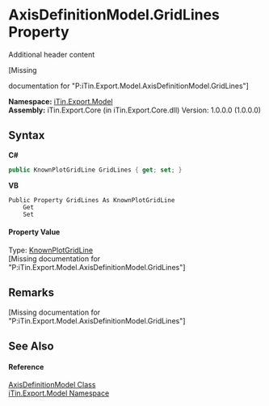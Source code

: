 # AxisDefinitionModel.GridLines Property 
Additional header content 

\[Missing <summary> documentation for "P:iTin.Export.Model.AxisDefinitionModel.GridLines"\]

**Namespace:**&nbsp;<a href="ef57ffcc-e95e-b212-5a46-9aa6f5a3511f">iTin.Export.Model</a><br />**Assembly:**&nbsp;iTin.Export.Core (in iTin.Export.Core.dll) Version: 1.0.0.0 (1.0.0.0)

## Syntax

**C#**<br />
``` C#
public KnownPlotGridLine GridLines { get; set; }
```

**VB**<br />
``` VB
Public Property GridLines As KnownPlotGridLine
	Get
	Set
```


#### Property Value
Type: <a href="0a0ae8f6-45ae-53a0-5b08-201e9e246915">KnownPlotGridLine</a><br />\[Missing <value> documentation for "P:iTin.Export.Model.AxisDefinitionModel.GridLines"\]

## Remarks
\[Missing <remarks> documentation for "P:iTin.Export.Model.AxisDefinitionModel.GridLines"\]

## See Also


#### Reference
<a href="e024e6f0-d771-be00-2a14-5c25143a0810">AxisDefinitionModel Class</a><br /><a href="ef57ffcc-e95e-b212-5a46-9aa6f5a3511f">iTin.Export.Model Namespace</a><br />